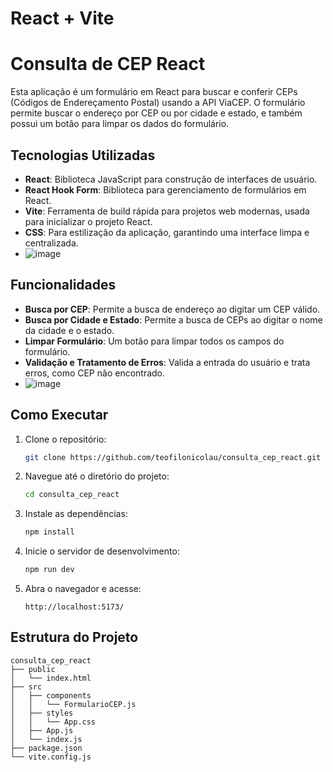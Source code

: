 # React + Vite

# Consulta de CEP React

Esta aplicação é um formulário em React para buscar e conferir CEPs (Códigos de Endereçamento Postal) usando a API ViaCEP. O formulário permite buscar o endereço por CEP ou por cidade e estado, e também possui um botão para limpar os dados do formulário.

## Tecnologias Utilizadas

- **React**: Biblioteca JavaScript para construção de interfaces de usuário.
- **React Hook Form**: Biblioteca para gerenciamento de formulários em React.
- **Vite**: Ferramenta de build rápida para projetos web modernas, usada para inicializar o projeto React.
- **CSS**: Para estilização da aplicação, garantindo uma interface limpa e centralizada.
- ![image](https://github.com/user-attachments/assets/dd6e9393-3842-496e-bb4c-cdab4f386285)


## Funcionalidades

- **Busca por CEP**: Permite a busca de endereço ao digitar um CEP válido.
- **Busca por Cidade e Estado**: Permite a busca de CEPs ao digitar o nome da cidade e o estado.
- **Limpar Formulário**: Um botão para limpar todos os campos do formulário.
- **Validação e Tratamento de Erros**: Valida a entrada do usuário e trata erros, como CEP não encontrado.
- ![image](https://github.com/user-attachments/assets/fbbf4cb4-bca4-4a43-8aec-ea5d79e6b69d)


## Como Executar

1. Clone o repositório:
    ```bash
    git clone https://github.com/teofilonicolau/consulta_cep_react.git
    ```

2. Navegue até o diretório do projeto:
    ```bash
    cd consulta_cep_react
    ```

3. Instale as dependências:
    ```bash
    npm install
    ```

4. Inicie o servidor de desenvolvimento:
    ```bash
    npm run dev
    ```

5. Abra o navegador e acesse:
    ```
    http://localhost:5173/
    ```

## Estrutura do Projeto

```plaintext
consulta_cep_react
├── public
│   └── index.html
├── src
│   ├── components
│   │   └── FormularioCEP.js
│   ├── styles
│   │   └── App.css
│   ├── App.js
│   └── index.js
├── package.json
└── vite.config.js
